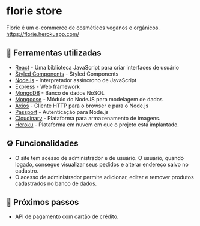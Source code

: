 # florie store
Florie é um e-commerce de cosméticos veganos e orgânicos.
https://florie.herokuapp.com/

## :wrench: Ferramentas utilizadas
- [React](https://reactjs.org/) - Uma biblioteca JavaScript para criar interfaces de usuário <br/>
- [Styled Components](https://reactjs.org/) - Styled Components </br>
- [Node.js](https://nodejs.org/en/) - Interpretador assíncrono de JavaScript <br/>
- [Express](https://expressjs.com/pt-br/) - Web framework <br/>
- [MongoDB](https://www.mongodb.com/) - Banco de dados NoSQL <br/>
- [Mongoose](https://www.mongodb.com/) -  Módulo do NodeJS para modelagem de dados <br/>
- [Axios](https://www.npmjs.com/package/axios) - Cliente HTTP para o browser e para o Node.js <br/>
- [Passport](http://www.passportjs.org/) - Autenticação para Node.js <br/>
- [Cloudinary](https://cloudinary.com/) - Plataforma para armazenamento de imagens. <br/>
- [Heroku](https://www.heroku.com/) - Plataforma em nuvem em que o projeto está implantado.<br/>

## :gear: Funcionalidades
- O site tem acesso de administrador e de usuário. O usuário, quando logado, consegue visualizar seus pedidos e alterar endereço salvo no cadastro.
- O acesso de administrador permite adicionar, editar e remover produtos cadastrados no banco de dados.

## :pushpin: Próximos passos
- API de pagamento com cartão de crédito.
